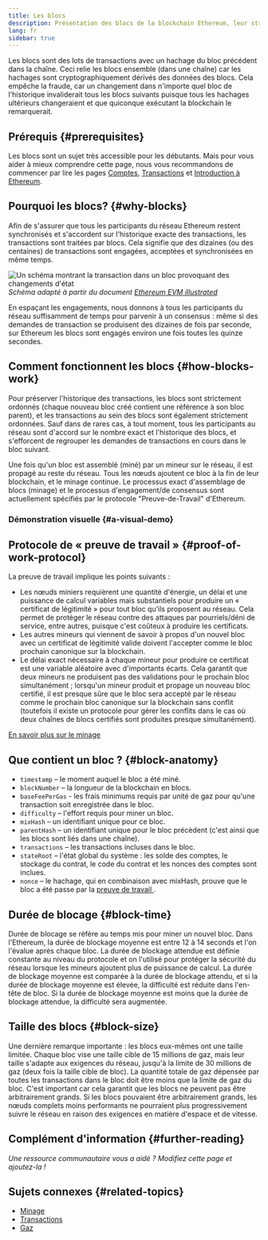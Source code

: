 ```yaml
---
title: Les blocs
description: Présentation des blocs de la blockchain Ethereum, leur structure de données, pourquoi ils sont nécessaires et comment ils sont créés.
lang: fr
sidebar: true
---
```


Les blocs sont des lots de transactions avec un hachage du bloc précédent dans la chaîne. Ceci relie les blocs ensemble (dans une chaîne) car les hachages sont cryptographiquement dérivés des données des blocs. Cela empêche la fraude, car un changement dans n'importe quel bloc de l'historique invaliderait tous les blocs suivants puisque tous les hachages ultérieurs changeraient et que quiconque exécutant la blockchain le remarquerait.

## Prérequis {#prerequisites}

Les blocs sont un sujet très accessible pour les débutants. Mais pour vous aider à mieux comprendre cette page, nous vous recommandons de commencer par lire les pages [Comptes](/developers/docs/accounts/), [Transactions](/developers/docs/transactions/) et [Introduction à Ethereum](/developers/docs/intro-to-ethereum/).

## Pourquoi les blocs? {#why-blocks}

Afin de s'assurer que tous les participants du réseau Ethereum restent synchronisés et s'accordent sur l'historique exacte des transactions, les transactions sont traitées par blocs. Cela signifie que des dizaines (ou des centaines) de transactions sont engagées, acceptées et synchronisées en même temps.

![Un schéma montrant la transaction dans un bloc provoquant des changements d'état](./tx-block.png) _Schéma adapté à partir du document [Ethereum EVM illustrated](https://takenobu-hs.github.io/downloads/ethereum_evm_illustrated.pdf)_

En espaçant les engagements, nous donnons à tous les participants du réseau suffisamment de temps pour parvenir à un consensus : même si des demandes de transaction se produisent des dizaines de fois par seconde, sur Ethereum les blocs sont engagés environ une fois toutes les quinze secondes.

## Comment fonctionnent les blocs {#how-blocks-work}

Pour préserver l'historique des transactions, les blocs sont strictement ordonnés (chaque nouveau bloc créé contient une référence à son bloc parent), et les transactions au sein des blocs sont également strictement ordonnées. Sauf dans de rares cas, à tout moment, tous les participants au réseau sont d'accord sur le nombre exact et l'historique des blocs, et s'efforcent de regrouper les demandes de transactions en cours dans le bloc suivant.

Une fois qu'un bloc est assemblé (miné) par un mineur sur le réseau, il est propagé au reste du réseau. Tous les nœuds ajoutent ce bloc à la fin de leur blockchain, et le minage continue. Le processus exact d'assemblage de blocs (minage) et le processus d'engagement/de consensus sont actuellement spécifiés par le protocole "Preuve-de-Travail" d'Ethereum.

### Démonstration visuelle {#a-visual-demo}

<YouTube id="_160oMzblY8" />

## Protocole de « preuve de travail » {#proof-of-work-protocol}

La preuve de travail implique les points suivants :

- Les nœuds miniers requièrent une quantité d'énergie, un délai et une puissance de calcul variables mais substantiels pour produire un « certificat de légitimité » pour tout bloc qu’ils proposent au réseau. Cela permet de protéger le réseau contre des attaques par pourriels/déni de service, entre autres, puisque c'est coûteux à produire les certificats.
- Les autres mineurs qui viennent de savoir à propos d'un nouvel bloc avec un certificat de légitimité valide doivent l'accepter comme le bloc prochain canonique sur la blockchain.
- Le délai exact nécessaire à chaque mineur pour produire ce certificat est une variable aléatoire avec d'importants écarts. Cela garantit que deux mineurs ne produisent pas des validations pour le prochain bloc simultanément ; lorsqu'un mineur produit et propage un nouveau bloc certifié, il est presque sûre que le bloc sera accepté par le réseau comme le prochain bloc canonique sur la blockchain sans conflit (toutefois il existe un protocole pour gérer les conflits dans le cas où deux chaînes de blocs certifiés sont produites presque simultanément).

[En savoir plus sur le minage](/developers/docs/consensus-mechanisms/pow/mining/)

## Que contient un bloc ? {#block-anatomy}

- `timestamp` – le moment auquel le bloc a été miné.
- `blockNumber` – la longueur de la blockchain en blocs.
- `baseFeePerGas` - les frais minimums requis par unité de gaz pour qu'une transaction soit enregistrée dans le bloc.
- `difficulty` – l'effort requis pour miner un bloc.
- `mixHash` – un identifiant unique pour ce bloc.
- `parentHash` – un identifiant unique pour le bloc précèdent (c'est ainsi que les blocs sont liés dans une chaîne).
- `transactions` – les transactions incluses dans le bloc.
- `stateRoot` – l'état global du système : les solde des comptes, le stockage du contrat, le code du contrat et les nonces des comptes sont inclues.
- `nonce` – le hachage, qui en combinaison avec mixHash, prouve que le bloc a été passe par la [ preuve de travail ](/developers/docs/consensus-mechanisms/pow/).

## Durée de blocage {#block-time}

Durée de blocage se réfère au temps mis pour miner un nouvel bloc. Dans l'Ethereum, la durée de blockage moyenne est entre 12 à 14 seconds et l'on l'évalue après chaque bloc. La durée de blockage attendue est définie constante au niveau du protocole et on l'utilisé pour protéger la sécurité du réseau lorsque les mineurs ajoutent plus de puissance de calcul. La durée de blockage moyenne est comparée à la durée de blockage attendu, et si la durée de blockage moyenne est élevée, la difficulté est réduite dans l'en-tête de bloc. Si la durée de blockage moyenne est moins que la durée de blockage attendue, la difficulté sera augmentée.

## Taille des blocs {#block-size}

Une dernière remarque importante : les blocs eux-mêmes ont une taille limitée. Chaque bloc vise une taille cible de 15 millions de gaz, mais leur taille s'adapte aux exigences du réseau, jusqu'à la limite de 30 millions de gaz (deux fois la taille cible de bloc). La quantité totale de gaz dépensée par toutes les transactions dans le bloc doit être moins que la limite de gaz du bloc. C'est important car cela garantit que les blocs ne peuvent pas être arbitrairement grands. Si les blocs pouvaient être arbitrairement grands, les nœuds complets moins performants ne pourraient plus progressivement suivre le réseau en raison des exigences en matière d'espace et de vitesse.

## Complément d'information {#further-reading}

_Une ressource communautaire vous a aidé ? Modifiez cette page et ajoutez-la !_

## Sujets connexes {#related-topics}

- [Minage](/developers/docs/consensus-mechanisms/pow/mining/)
- [Transactions](/developers/docs/transactions/)
- [Gaz](/developers/docs/gas/)
